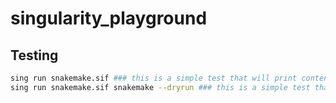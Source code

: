 # singularity_playground

## Testing
```bash
sing run snakemake.sif ### this is a simple test that will print contents in s3://ctmr-test
sing run snakemake.sif snakemake --dryrun ### this is a simple test that will perform a dryrun of the snakefile
```
